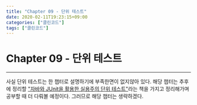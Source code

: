 ```yaml
---
title: "Chapter 09 - 단위 테스트"
date: 2020-02-11T19:23:15+09:00
categories: ["클린코드"]
tags: ["클린코드"]
---
```


# Chapter 09 - 단위 테스트
***

사실 단위 테스트는 한 챕터로 설명하기에 부족한면이 없지않아 있다. 해당 챕터는 추후에 정리할 ["자바와 JUnit을 활용한 실용주의 단위 테스트"](http://www.11st.co.kr/product/SellerProductDetail.tmall?method=getSellerProductDetail&prdNo=2460183407&gclid=CjwKCAiAvonyBRB7EiwAadauqQj8W0Pa31zKGrgAamx9eeVoDI7TOvDEGUuO2n9HQ4u4RmouF2NaCxoCKf4QAvD_BwE&utm_term=&utm_campaign=%B1%B8%B1%DB%BC%EE%C7%CEPC+%C3%DF%B0%A1%C0%DB%BE%F7&utm_source=%B1%B8%B1%DB_PC_S_%BC%EE%C7%CE&utm_medium=%B0%CB%BB%F6)라는 책을 가지고 정리해가며 공부할 때 더 다뤄볼 예정이다. 그러므로 해당 챕터는 생략하겠다.
